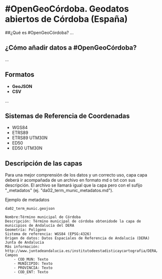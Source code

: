 # #OpenGeoCórdoba. Geodatos abiertos de Córdoba (España)

##¿Qué es #OpenGeoCórdoba?
...
## ¿Cómo añadir datos a #OpenGeoCórdoba?
...
## Formatos
- **GeoJSON**
- **CSV**

...

## Sistemas de Referencia de Coordenadas

- WGS84
- ETRS89
- ETRS89 UTM30N
- ED50
- ED50 UTM30N

## Descripción de las capas

Para una mejor comprensión de los datos y un correcto uso, capa capa deberá ir acompañada de un archivo en formato md o txt con sus descripción. El archivo se llamará igual que la capa pero con el sufijo "_metadatos" (ej. "da02_term_munic_metadatos.md").

Ejemplo de metadatos
```
da02_term_munic.geojson

Nombre:Término municipal de Córdoba
Descripción: Término municipal de córdoba obtenidode la capa de municipios de Andalucía del DERA
Geometría: Polígono
Sistema de referencia: WGS84 (EPSG:4326)
Origen de datos: Datos Espaciales de Referencia de Andalucía (DERA) Junta de Andalucia
Más información: http://www.juntadeandalucia.es/institutodeestadisticaycartografia/DERA/g17.htm
Campos
	- COD_MUN: Texto
	- MUNICIPIO: Texto
	- PROVINCIA: Texto
	- COD_ENT: Texto
```
